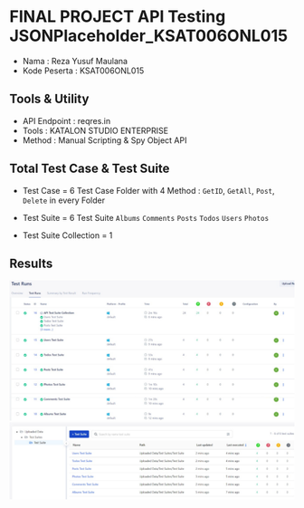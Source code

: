 # FINAL PROJECT API Testing JSONPlaceholder_KSAT006ONL015

- Nama : Reza Yusuf Maulana
- Kode Peserta : KSAT006ONL015

## Tools & Utility

- API Endpoint : reqres.in
- Tools : KATALON STUDIO ENTERPRISE
- Method : Manual Scripting & Spy Object API

## Total Test Case & Test Suite

- Test Case = 6 Test Case Folder with 4 Method : `GetID`, `GetAll`, `Post`, `Delete` in every Folder
- Test Suite = 6 Test Suite `Albums` `Comments` `Posts` `Todos` `Users` `Photos`

- Test Suite Collection = 1

## Results

<img src="https://github.com/rezaa98/AssignmentKatalonReza/blob/main/Assignment%202%20Api%20Testing/IMG/Details.jpeg" width="1000">
<img src="https://github.com/rezaa98/AssignmentKatalonReza/blob/main/Assignment%202%20Api%20Testing/IMG/Reports.jpeg" width="1000">
